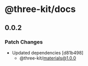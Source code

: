 # @three-kit/docs

## 0.0.2

### Patch Changes

- Updated dependencies [d81b498]
  - @three-kit/materials@1.0.0
